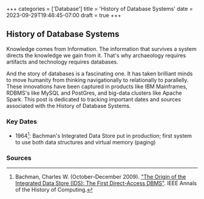 +++
categories = ['Database']
title = 'History of Database Systems'
date = 2023-09-29T19:46:45-07:00
draft = true
+++

## History of Database Systems
Knowledge comes from Information. The information that survives a system directs the knowledge we gain from it. That's why archaeology requires artifacts and technology requires databases.

And the story of databases is a fascinating one. It has taken brilliant minds to move humanity from thinking navigationally to relationally to parallelly. These innovations have been captured in products like IBM Mainframes, RDBMS's like MySQL and PostGres, and big-data clusters like Apache Spark. This post is dedicated to tracking important dates and sources associated with the History of Database Systems.

### Key Dates
- 1964[^1]: Bachman's Integrated Data Store put in production; first system to use both data structures and virtual memory (paging)


### Sources
[^1]: Bachman, Charles W. (October–December 2009). ["The Origin of the Integrated Data Store (IDS): The First Direct-Access DBMS"](https://doi.ieeecomputersociety.org/10.1109/MAHC.2009.110). IEEE Annals of the History of Computing.